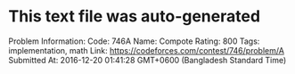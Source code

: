 # This text file was auto-generated

Problem Information:
Code: 746A
Name: Compote
Rating: 800
Tags: implementation, math
Link: https://codeforces.com/contest/746/problem/A
Submitted At: 2016-12-20 01:41:28 GMT+0600 (Bangladesh Standard Time)